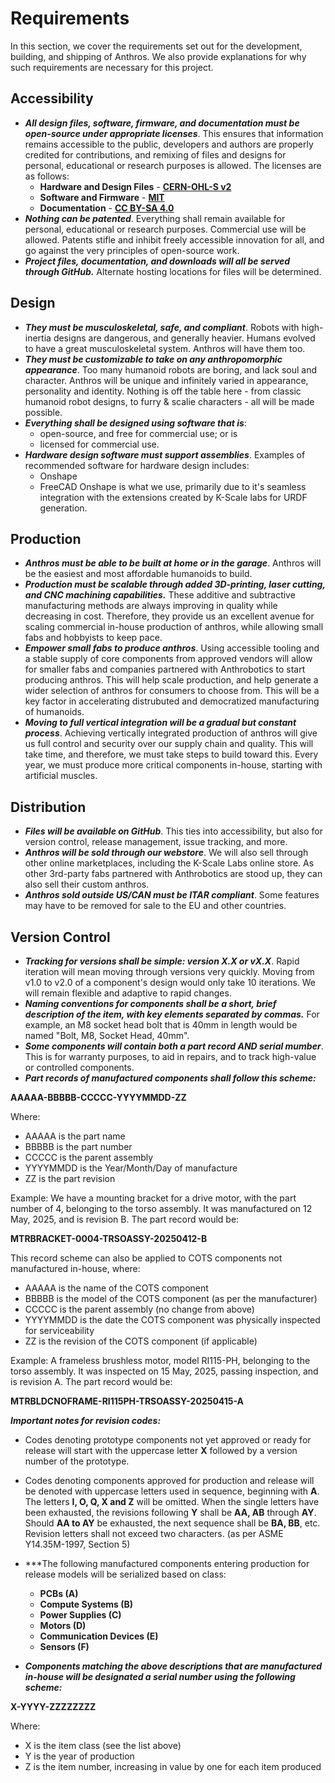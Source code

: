 # Requirements

In this section, we cover the requirements set out for the development, building, and shipping of Anthros. We also provide explanations for why such requirements are necessary for this project.

## Accessibility

- ***All design files, software, firmware, and documentation must be open-source under appropriate licenses***. This ensures that information remains accessible to the public, developers and authors are properly credited for contributions, and remixing of files and designs for personal, educational or research purposes is allowed. The licenses are as follows:
    - **Hardware and Design Files** - **[CERN-OHL-S v2](https://ohwr.org/cern_ohl_s_v2.pdf)**
    - **Software and Firmware** - **[MIT](https://opensource.org/license/mit)**
    - **Documentation** - **[CC BY-SA 4.0](https://creativecommons.org/licenses/by-sa/4.0/)**
- ***Nothing can be patented***. Everything shall remain available for personal, educational or research purposes. Commercial use will be allowed. Patents stifle and inhibit freely accessible innovation for all, and go against the very principles of open-source work. 
- ***Project files, documentation, and downloads will all be served through GitHub.*** Alternate hosting locations for files will be determined.

## Design 

- ***They must be musculoskeletal, safe, and compliant***. Robots with high-inertia designs are dangerous, and generally heavier. Humans evolved to have a great musculoskeletal system. Anthros will have them too.
- ***They must be customizable to take on any anthropomorphic appearance***. Too many humanoid robots are boring, and lack soul and character. Anthros will be unique and infinitely varied in appearance, personality and identity. Nothing is off the table here - from classic humanoid robot designs, to furry & scalie characters - all will be made possible.
- ***Everything shall be designed using software that is***:
    - open-source, and free for commercial use; or is
    - licensed for commercial use.
- ***Hardware design software must support assemblies***.
Examples of recommended software for hardware design includes:
    - Onshape
    - FreeCAD
Onshape is what we use, primarily due to it's seamless integration with the extensions created by K-Scale labs for URDF generation.

## Production 

- ***Anthros must be able to be built at home or in the garage***. Anthros will be the easiest and most affordable humanoids to build.
- ***Production must be scalable through added 3D-printing, laser cutting, and CNC machining capabilities.*** These additive and subtractive manufacturing methods are always improving in quality while decreasing in cost. Therefore, they provide us an excellent avenue for scaling commercial in-house production of anthros, while allowing small fabs and hobbyists to keep pace.
- ***Empower small fabs to produce anthros***. Using accessible tooling and a stable supply of core components from approved vendors will allow for smaller fabs and companies partnered with Anthrobotics to start producing anthros. This will help scale production, and help generate a wider selection of anthros for consumers to choose from. This will be a key factor in accelerating distrubuted and democratized manufacturing of humanoids.
- ***Moving to full vertical integration will be a gradual but constant process***. Achieving vertically integrated production of anthros will give us full control and security over our supply chain and quality. This will take time, and therefore, we must take steps to build toward this. Every year, we must produce more critical components in-house, starting with artificial muscles.

## Distribution 

- ***Files will be available on GitHub***. This ties into accessibility, but also for version control, release management, issue tracking, and more.
- ***Anthros will be sold through our webstore***. We will also sell through other online marketplaces, including the K-Scale Labs online store. As other 3rd-party fabs partnered with Anthrobotics are stood up, they can also sell their custom anthros.
- ***Anthros sold outside US/CAN must be ITAR compliant***. Some features may have to be removed for sale to the EU and other countries.

## Version Control

- ***Tracking for versions shall be simple: version X.X or vX.X***. Rapid iteration will mean moving through versions very quickly. Moving from v1.0 to v2.0 of a component's design would only take 10 iterations. We will remain flexible and adaptive to rapid changes.
- ***Naming conventions for components shall be a short, brief description of the item, with key elements separated by commas.*** For example, an M8  socket head bolt that is 40mm in length would be named "Bolt, M8, Socket Head, 40mm".
- ***Some components will contain both a part record AND serial mumber***. This is for warranty  purposes, to aid in repairs, and to track high-value or controlled components.
- ***Part records of manufactured components shall follow this scheme:***

**AAAAA-BBBBB-CCCCC-YYYYMMDD-ZZ**

Where:

- AAAAA is the part name
- BBBBB is the part number
- CCCCC is the parent assembly
- YYYYMMDD is the Year/Month/Day of manufacture
- ZZ is the part revision 

Example: We have a mounting bracket for a drive motor, with the part number of 4, belonging to the torso assembly. It was manufactured on 12 May, 2025, and is revision B. The part record would be:

**MTRBRACKET-0004-TRSOASSY-20250412-B**

This record scheme can also be applied to COTS components not manufactured in-house, where:

- AAAAA is the name of the COTS component
- BBBBB is the model of the COTS component (as per the manufacturer)
- CCCCC is the parent assembly (no change from above)
- YYYYMMDD is the date the COTS component was physically inspected for serviceability
- ZZ is the revision of the COTS component (if applicable)

Example: A frameless brushless motor, model RI115-PH, belonging to the torso assembly. It was inspected on 15 May, 2025, passing inspection, and is revision A. The part record would be:

**MTRBLDCNOFRAME-RI115PH-TRSOASSY-20250415-A**

***Important notes for revision codes:***

- Codes denoting prototype components not yet approved or ready for release will start with the uppercase letter **X** followed by a version number of the prototype.
- Codes denoting components approved for production and release will be denoted with uppercase letters used in sequence, beginning with **A**. The letters **I, O, Q, X and Z** will be omitted. When the single letters have been exhausted, the revisions following **Y** shall be **AA, AB** through **AY**. Should **AA to AY** be exhausted, the next sequence shall be **BA, BB**, etc. Revision letters shall not exceed two characters. (as per ASME Y14.35M-1997, Section 5)

- ***The following manufactured components entering production for release models will be serialized based on class:
    - **PCBs (A)**
    - **Compute Systems (B)**
    - **Power Supplies (C)**
    - **Motors (D)**
    - **Communication Devices (E)**
    - **Sensors (F)**
- ***Components matching the above descriptions that are manufactured in-house will be designated a serial number using the following scheme:***

**X-YYYY-ZZZZZZZZ**

Where:

- X is the item class (see the list above)
- Y is the year of production
- Z is the item number, increasing in value by one for each item produced



 
